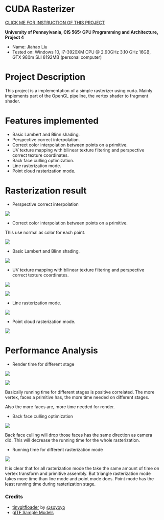 CUDA Rasterizer
===============

[CLICK ME FOR INSTRUCTION OF THIS PROJECT](./INSTRUCTION.md)

**University of Pennsylvania, CIS 565: GPU Programming and Architecture, Project 4**

* Name: Jiahao Liu
* Tested on: Windows 10, i7-3920XM CPU @ 2.90GHz 3.10 GHz 16GB, GTX 980m SLI 8192MB (personal computer)

Project Description
======================

This project is a implementation of a simple rasterizer using cuda. Mainly implements part of the OpenGL pipeline, the vertex shader to fragment shader.

Features implemented
======================

* Basic Lambert and Blinn shading.
* Perspective correct interpolation.
* Correct color interpolation between points on a primitive.
* UV texture mapping with bilinear texture filtering and perspective correct texture coordinates.
* Back face culling optimization.
* Line rasterization mode.
* Point cloud rasterization mode.

Rasterization result
======================

* Perspective correct interpolation

![](renders/1.gif)

* Correct color interpolation between points on a primitive.

This use normal as color for each point.

![](renders/7.gif)

* Basic Lambert and Blinn shading.

![](renders/4.gif)

* UV texture mapping with bilinear texture filtering and perspective correct texture coordinates.

![](renders/2.gif)

![](renders/3.gif)

* Line rasterization mode.

![](renders/5.gif)

* Point cloud rasterization mode.

![](renders/6.gif)

Performance Analysis
======================

* Render time for different stage

![](chart/chart0.png)

![](chart/chart1.png)

Basically running time for different stages is positive correlated. The more vertex, faces a primitive has, the more time needed on different stages.

Also the more faces are, more time needed for render.

* Back face culling optimization

![](chart/chart2.png)

Back face culling will drop those faces has the same direction as camera did. This will decrease the running time for the whole rasterization.

* Running time for different rasterization mode

![](chart/chart3.png)

It is clear that for all rasterization mode the take the same amount of time on vertex transform and primitive assembly. But triangle rasterization mode takes more time than line mode and point mode does. Point mode has the least running time during rasterization stage.

### Credits

* [tinygltfloader](https://github.com/syoyo/tinygltfloader) by [@soyoyo](https://github.com/syoyo)
* [glTF Sample Models](https://github.com/KhronosGroup/glTF/blob/master/sampleModels/README.md)

